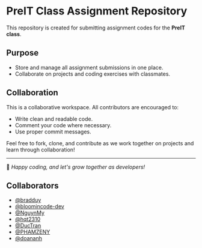 # PreIT Class Assignment Repository

This repository is created for submitting assignment codes for the **PreIT class**.

## Purpose
- Store and manage all assignment submissions in one place.
- Collaborate on projects and coding exercises with classmates.

## Collaboration
This is a collaborative workspace. All contributors are encouraged to:
- Write clean and readable code.
- Comment your code where necessary.
- Use proper commit messages.

Feel free to fork, clone, and contribute as we work together on projects and learn through collaboration!

---

📌 *Happy coding, and let's grow together as developers!*

## Collaborators
- [@bradduy](https://github.com/bradduy)
- [@bloomincode-dev](https://github.com/bloomincode-dev)
- [@NguynMy](https://github.com/NguynMy)
- [@hqt2310](https://github.com/hqt2310)
- [@DucTran](https://github.com/trandangtrungduc)
- [@PHAMZENY](https://github.com/PHAMZENY)
- [@doananh](https://github.com/doananh04)
